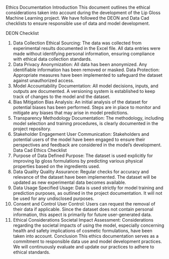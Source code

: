 Ethics Documentation
Introduction
This document outlines the ethical considerations taken into account during the development of the Lip Gloss Machine Learning project. We have followed the DEON and Data Cad checklists to ensure responsible use of data and model development.

DEON Checklist
1. Data Collection
Ethical Sourcing: The data was collected from experimental results documented in the Excel file. All data entries were made without identifying personal information, ensuring compliance with ethical data collection standards.
2. Data Privacy
Anonymization: All data has been anonymized. Any identifiable information has been removed or masked.
Data Protection: Appropriate measures have been implemented to safeguard the dataset against unauthorized access.
3. Model Accountability
Documentation: All model decisions, inputs, and outputs are documented. A versioning system is established to keep track of changes to the model and the dataset.
4. Bias Mitigation
Bias Analysis: An initial analysis of the dataset for potential biases has been performed. Steps are in place to monitor and mitigate any biases that may arise in model predictions.
5. Transparency
Methodology Documentation: The methodology, including model selection and training procedures, is clearly documented in the project repository.
6. Stakeholder Engagement
User Communication: Stakeholders and potential users of the model have been engaged to ensure their perspectives and feedback are considered in the model’s development.
Data Cad Ethics Checklist
1. Purpose of Data
Defined Purpose: The dataset is used explicitly for improving lip gloss formulations by predicting various physical properties based on the ingredients used.
2. Data Quality
Quality Assurance: Regular checks for accuracy and relevance of the dataset have been implemented. The dataset will be updated as new experimental data becomes available.
3. Data Usage
Specified Usage: Data is used strictly for model training and prediction purposes, as outlined in the project documentation. It will not be used for any undisclosed purposes.
4. Consent and Control
User Control: Users can request the removal of their data if applicable. Since the dataset does not contain personal information, this aspect is primarily for future user-generated data.
5. Ethical Considerations
Societal Impact Assessment: Considerations regarding the societal impacts of using the model, especially concerning health and safety implications of cosmetic formulations, have been taken into account.
Conclusion
This ethics documentation serves as a commitment to responsible data use and model development practices. We will continuously evaluate and update our practices to adhere to ethical standards.

